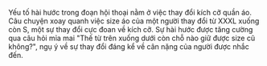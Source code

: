 Yếu tố hài hước trong đoạn hội thoại nằm ở việc thay đổi kích cỡ quần áo. Câu chuyện xoay quanh việc size áo của một người thay đổi từ XXXL xuống còn S, một sự thay đổi cực đoan về kích cỡ. Sự hài hước được tăng cường qua câu hỏi mỉa mai "Thế từ trên xuống dưới còn chỗ nào giữ được size cũ không?", ngụ ý về sự thay đổi đáng kể về cân nặng của người được nhắc đến.
